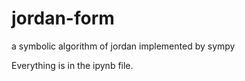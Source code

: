 # jordan-form
a symbolic algorithm of jordan implemented by sympy

Everything is in the ipynb file.
